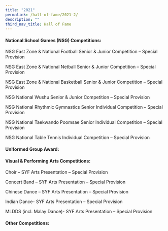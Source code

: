 ```yaml
---
title: "2021"
permalink: /hall-of-fame/2021-2/
description: ""
third_nav_title: Hall of Fame
---
```

<h4><strong>National School Games (NSG) Competitions:</strong></h4>
<p>NSG East Zone &amp; National Football Senior &amp; Junior Competition &ndash; Special Provision</p>
<p>NSG East Zone &amp; National Netball Senior &amp; Junior Competition &ndash; Special Provision</p>
<p>NSG East Zone &amp; National Basketball Senior &amp; Junior Competition &ndash; Special Provision</p>
<p>NSG National Wushu Senior &amp; Junior Competition &ndash; Special Provision</p>
<p>NSG National Rhythmic Gymnastics Senior Individual Competition &ndash; Special Provision</p>
<p>NSG National Taekwando Poomsae Senior&nbsp;Individual Competition &ndash; Special Provision</p>
<p>NSG National Table Tennis Individual Competition &ndash; Special Provision</p>
<h4><strong>Uniformed Group Award:</strong></h4>
<h4><strong>Visual &amp; Performing Arts Competitions:</strong></h4>
<p>Choir &ndash; SYF Arts Presentation &ndash; Special Provision</p>
<p>Concert Band&nbsp;&ndash; SYF Arts Presentation &ndash; Special Provision</p>
<p>Chinese Dance&nbsp;&ndash; SYF Arts Presentation &ndash; Special Provision</p>
<p>Indian Dance- SYF Arts Presentation &ndash; Special Provision</p>
<p>MLDDS (incl. Malay Dance)- SYF Arts Presentation &ndash; Special Provision</p>
<h4><strong>Other Competitions:</strong></h4>
